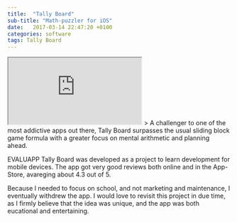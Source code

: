```yaml
---
title:  "Tally Board"
sub-title: "Math-puzzler for iOS"
date:   2017-03-14 22:47:20 +0100
categories: software
tags: Tally Board
---
```


<iframe class="modal-video center-block" src="https://www.youtube.com/embed/rVFfYdkR04o" allowfullscreen></iframe>
> A challenger to one of the most addictive apps out there, Tally Board surpasses the usual sliding block game formula with a greater focus on mental arithmetic and planning ahead.

 EVALUAPP
Tally Board was developed as a project to learn development for mobile devices. The app got very good reviews both online and in the App-Store, avareging about 4.3 out of 5.

Because I needed to focus on school, and not marketing and maintenance, I eventually withdrew the app. I would love to revisit this project in due time, as I firmly believe that the idea was unique, and the app was both eucational and entertaining.
